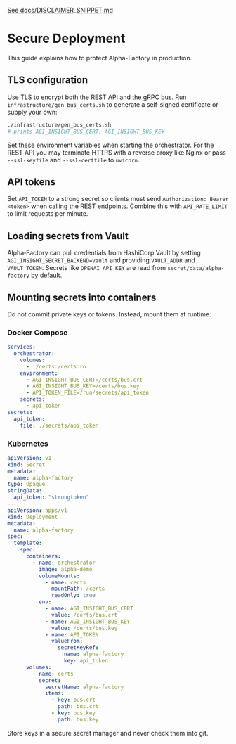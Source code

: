 [See docs/DISCLAIMER_SNIPPET.md](../docs/DISCLAIMER_SNIPPET.md)

# Secure Deployment

This guide explains how to protect Alpha-Factory in production.

## TLS configuration

Use TLS to encrypt both the REST API and the gRPC bus. Run `infrastructure/gen_bus_certs.sh` to generate a self-signed certificate or supply your own:

```bash
./infrastructure/gen_bus_certs.sh
# prints AGI_INSIGHT_BUS_CERT, AGI_INSIGHT_BUS_KEY
```

Set these environment variables when starting the orchestrator. For the REST API you may terminate HTTPS with a reverse proxy like Nginx or pass `--ssl-keyfile` and `--ssl-certfile` to `uvicorn`.

## API tokens

Set `API_TOKEN` to a strong secret so clients must send
`Authorization: Bearer <token>` when calling the REST endpoints.
Combine this with `API_RATE_LIMIT` to limit requests per minute.

## Loading secrets from Vault

Alpha‑Factory can pull credentials from HashiCorp Vault by setting
`AGI_INSIGHT_SECRET_BACKEND=vault` and providing `VAULT_ADDR` and
`VAULT_TOKEN`. Secrets like `OPENAI_API_KEY` are read from
`secret/data/alpha-factory` by default.

## Mounting secrets into containers

Do not commit private keys or tokens. Instead, mount them at runtime:

### Docker Compose

```yaml
services:
  orchestrator:
    volumes:
      - ./certs:/certs:ro
    environment:
      - AGI_INSIGHT_BUS_CERT=/certs/bus.crt
      - AGI_INSIGHT_BUS_KEY=/certs/bus.key
      - API_TOKEN_FILE=/run/secrets/api_token
    secrets:
      - api_token
secrets:
  api_token:
    file: ./secrets/api_token
```

### Kubernetes

```yaml
apiVersion: v1
kind: Secret
metadata:
  name: alpha-factory
type: Opaque
stringData:
  api_token: "strongtoken"
---
apiVersion: apps/v1
kind: Deployment
metadata:
  name: alpha-factory
spec:
  template:
    spec:
      containers:
        - name: orchestrator
          image: alpha-demo
          volumeMounts:
            - name: certs
              mountPath: /certs
              readOnly: true
          env:
            - name: AGI_INSIGHT_BUS_CERT
              value: /certs/bus.crt
            - name: AGI_INSIGHT_BUS_KEY
              value: /certs/bus.key
            - name: API_TOKEN
              valueFrom:
                secretKeyRef:
                  name: alpha-factory
                  key: api_token
      volumes:
        - name: certs
          secret:
            secretName: alpha-factory
            items:
              - key: bus.crt
                path: bus.crt
              - key: bus.key
                path: bus.key
```

Store keys in a secure secret manager and never check them into git.
